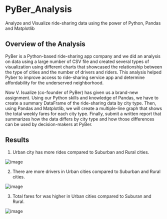 # PyBer_Analysis
Analyze and Visualize ride-sharing data using the power of Python, Pandas and Matplotlib

## Overview of the Analysis
   PyBer is a Python-based ride-sharing app company and we did an analysis on data using a large number of CSV file and created several types of visualization using different charts that showcased the relationship between the type of cities and the number of drivers and riders. This analysis helped Pyber to improve access to ride-sharing service app and determine affordability for the underserved neighborhood. 

   Now V. Isualize (co-founder of PyBer) has given us a brand-new assignment. Using our Python skills and knowledge of Pandas, we have to create a summary DataFrame of the ride-sharing data by city type. Then, using Pandas and Matplotlib, we will create a multiple-line graph that shows the total weekly fares for each city type. Finally, submit a written report that summarizes how the data differs by city type and how those differences can be used by decision-makers at PyBer.

## Results
1. Urban city has more rides compared to Suburban and Rural cities.

![image](https://user-images.githubusercontent.com/78935551/113494649-2e808500-94b8-11eb-82ea-a87263ee7579.png)

2. There are more drivers in Urban cities compared to Suburban and Rural cities.

![image](https://user-images.githubusercontent.com/78935551/113494669-77d0d480-94b8-11eb-8eac-e1fc8f8cea35.png)

3) Total fares for was higher in Urban cities compared to Suburan and Rural.

![image](https://user-images.githubusercontent.com/78935551/113494679-920ab280-94b8-11eb-840e-15244bbc7520.png)
